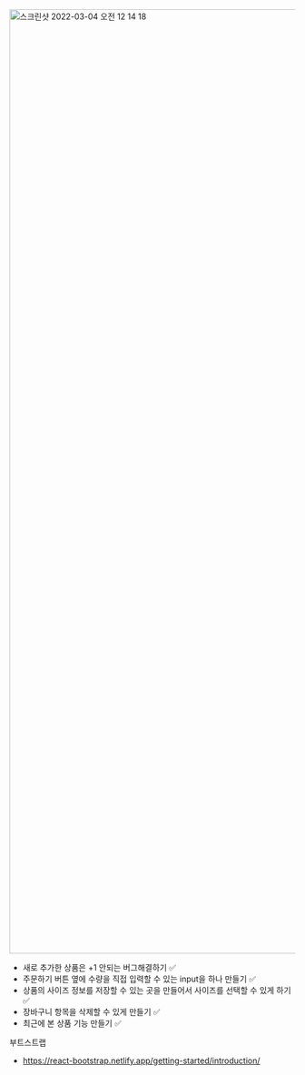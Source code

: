 <img width="1664" alt="스크린샷 2022-03-04 오전 12 14 18" src="https://user-images.githubusercontent.com/80310308/156593792-0dced0ba-d416-483b-ac33-6a3c8c6cd0cf.png">

- 새로 추가한 상품은 +1 안되는 버그해결하기 ✅
- 주문하기 버튼 옆에 수량을 직접 입력할 수 있는 input을 하나 만들기 ✅
- 상품의 사이즈 정보를 저장할 수 있는 곳을 만들어서 사이즈를 선택할 수 있게 하기 ✅
- 장바구니 항목을 삭제할 수 있게 만들기 ✅
- 최근에 본 상품 기능 만들기 ✅

부트스트랩

- https://react-bootstrap.netlify.app/getting-started/introduction/
